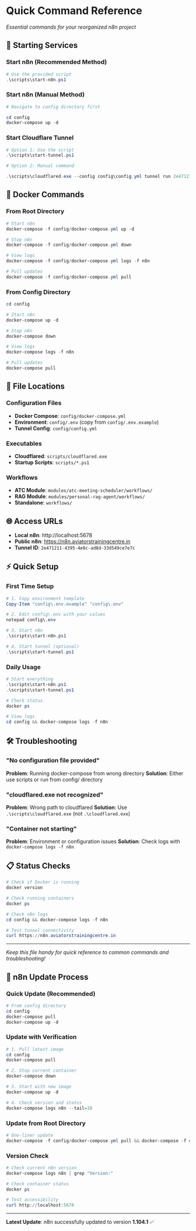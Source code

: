# Quick Command Reference

_Essential commands for your reorganized n8n project_

## 🚀 Starting Services

### Start n8n (Recommended Method)

```powershell
# Use the provided script
.\scripts\start-n8n.ps1
```

### Start n8n (Manual Method)

```powershell
# Navigate to config directory first

cd config
docker-compose up -d

```

### Start Cloudflare Tunnel

```powershell
# Option 1: Use the script
.\scripts\start-tunnel.ps1

# Option 2: Manual command

.\scripts\cloudflared.exe --config config\config.yml tunnel run 2e471211-4395-4e8c-ad8d-33d549ce7e7c

```

## 🔧 Docker Commands

### From Root Directory

```powershell
# Start n8n
docker-compose -f config/docker-compose.yml up -d

# Stop n8n
docker-compose -f config/docker-compose.yml down

# View logs
docker-compose -f config/docker-compose.yml logs -f n8n

# Pull updates
docker-compose -f config/docker-compose.yml pull
```

### From Config Directory

```powershell
cd config

# Start n8n
docker-compose up -d

# Stop n8n
docker-compose down

# View logs
docker-compose logs -f n8n

# Pull updates
docker-compose pull
```

## 📁 File Locations

### Configuration Files

- **Docker Compose**: `config/docker-compose.yml`
- **Environment**: `config/.env` (copy from `config/.env.example`)
- **Tunnel Config**: `config/config.yml`

### Executables

- **Cloudflared**: `scripts/cloudflared.exe`
- **Startup Scripts**: `scripts/*.ps1`

### Workflows

- **ATC Module**: `modules/atc-meeting-scheduler/workflows/`
- **RAG Module**: `modules/personal-rag-agent/workflows/`
- **Standalone**: `workflows/`

## 🌐 Access URLs

- **Local n8n**: http://localhost:5678
- **Public n8n**: https://n8n.aviatorstrainingcentre.in
- **Tunnel ID**: `2e471211-4395-4e8c-ad8d-33d549ce7e7c`

## ⚡ Quick Setup

### First Time Setup

```powershell
# 1. Copy environment template
Copy-Item "config\.env.example" "config\.env"

# 2. Edit config\.env with your values
notepad config\.env

# 3. Start n8n
.\scripts\start-n8n.ps1

# 4. Start tunnel (optional)
.\scripts\start-tunnel.ps1
```

### Daily Usage

```powershell
# Start everything
.\scripts\start-n8n.ps1
.\scripts\start-tunnel.ps1

# Check status
docker ps

# View logs
cd config && docker-compose logs -f n8n
```

## 🛠️ Troubleshooting

### "No configuration file provided"

**Problem**: Running docker-compose from wrong directory
**Solution**: Either use scripts or run from config/ directory

### "cloudflared.exe not recognized"

**Problem**: Wrong path to cloudflared
**Solution**: Use `.\scripts\cloudflared.exe` (not `.\cloudflared.exe`)

### "Container not starting"

**Problem**: Environment or configuration issues
**Solution**: Check logs with `docker-compose logs -f n8n`

## 📋 Status Checks

```powershell
# Check if Docker is running
docker version

# Check running containers
docker ps

# Check n8n logs
cd config && docker-compose logs -f n8n

# Test tunnel connectivity
curl https://n8n.aviatorstrainingcentre.in
```

---

_Keep this file handy for quick reference to common commands and troubleshooting!_

## 🔄 **n8n Update Process**

### **Quick Update (Recommended)**
```powershell
# From config directory
cd config
docker-compose pull
docker-compose up -d
```

### **Update with Verification**
```powershell
# 1. Pull latest image
cd config
docker-compose pull

# 2. Stop current container
docker-compose down

# 3. Start with new image
docker-compose up -d

# 4. Check version and status
docker-compose logs n8n --tail=10
```

### **Update from Root Directory**
```powershell
# One-liner update
docker-compose -f config/docker-compose.yml pull && docker-compose -f config/docker-compose.yml up -d
```

### **Version Check**
```powershell
# Check current n8n version
docker-compose logs n8n | grep "Version:"

# Check container status
docker ps

# Test accessibility
curl http://localhost:5678
```

---

**Latest Update**: n8n successfully updated to version **1.104.1** ✅